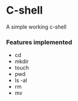 # C-shell
A simple working c-shell

### Features implemented ###
* cd
* mkdir
* touch
* pwd
* ls -al
* rm
* mv